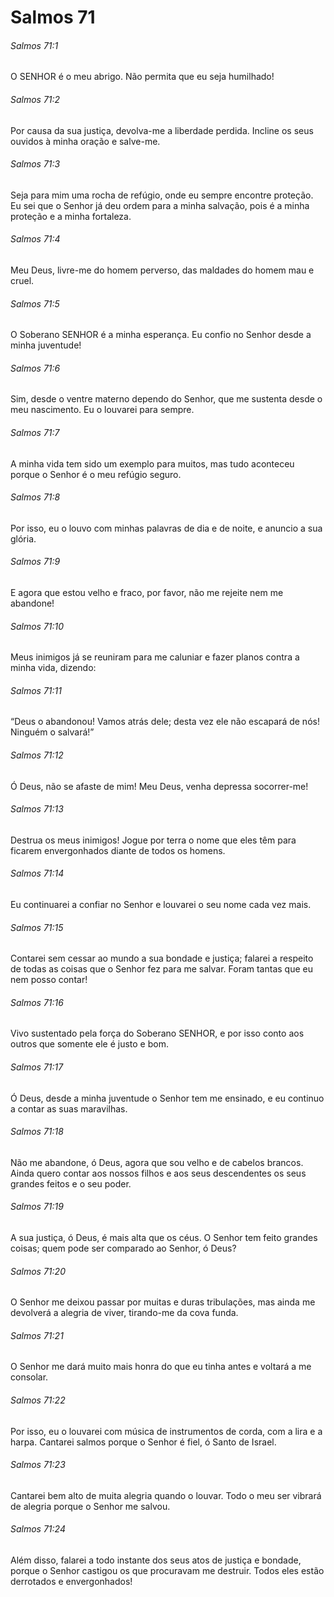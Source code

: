 # Salmos 71

###### Salmos 71:1

O SENHOR é o meu abrigo. Não permita que eu seja humilhado!

###### Salmos 71:2

Por causa da sua justiça, devolva-me a liberdade perdida. Incline os seus ouvidos à minha oração e salve-me.

###### Salmos 71:3

Seja para mim uma rocha de refúgio, onde eu sempre encontre proteção. Eu sei que o Senhor já deu ordem para a minha salvação, pois é a minha proteção e a minha fortaleza.

###### Salmos 71:4

Meu Deus, livre-me do homem perverso, das maldades do homem mau e cruel.

###### Salmos 71:5

O Soberano SENHOR é a minha esperança. Eu confio no Senhor desde a minha juventude!

###### Salmos 71:6

Sim, desde o ventre materno dependo do Senhor, que me sustenta desde o meu nascimento. Eu o louvarei para sempre.

###### Salmos 71:7

A minha vida tem sido um exemplo para muitos, mas tudo aconteceu porque o Senhor é o meu refúgio seguro.

###### Salmos 71:8

Por isso, eu o louvo com minhas palavras de dia e de noite, e anuncio a sua glória.

###### Salmos 71:9

E agora que estou velho e fraco, por favor, não me rejeite nem me abandone!

###### Salmos 71:10

Meus inimigos já se reuniram para me caluniar e fazer planos contra a minha vida, dizendo:

###### Salmos 71:11

“Deus o abandonou! Vamos atrás dele; desta vez ele não escapará de nós! Ninguém o salvará!”

###### Salmos 71:12

Ó Deus, não se afaste de mim! Meu Deus, venha depressa socorrer-me!

###### Salmos 71:13

Destrua os meus inimigos! Jogue por terra o nome que eles têm para ficarem envergonhados diante de todos os homens.

###### Salmos 71:14

Eu continuarei a confiar no Senhor e louvarei o seu nome cada vez mais.

###### Salmos 71:15

Contarei sem cessar ao mundo a sua bondade e justiça; falarei a respeito de todas as coisas que o Senhor fez para me salvar. Foram tantas que eu nem posso contar!

###### Salmos 71:16

Vivo sustentado pela força do Soberano SENHOR, e por isso conto aos outros que somente ele é justo e bom.

###### Salmos 71:17

Ó Deus, desde a minha juventude o Senhor tem me ensinado, e eu continuo a contar as suas maravilhas.

###### Salmos 71:18

Não me abandone, ó Deus, agora que sou velho e de cabelos brancos. Ainda quero contar aos nossos filhos e aos seus descendentes os seus grandes feitos e o seu poder.

###### Salmos 71:19

A sua justiça, ó Deus, é mais alta que os céus. O Senhor tem feito grandes coisas; quem pode ser comparado ao Senhor, ó Deus?

###### Salmos 71:20

O Senhor me deixou passar por muitas e duras tribulações, mas ainda me devolverá a alegria de viver, tirando-me da cova funda.

###### Salmos 71:21

O Senhor me dará muito mais honra do que eu tinha antes e voltará a me consolar.

###### Salmos 71:22

Por isso, eu o louvarei com música de instrumentos de corda, com a lira e a harpa. Cantarei salmos porque o Senhor é fiel, ó Santo de Israel.

###### Salmos 71:23

Cantarei bem alto de muita alegria quando o louvar. Todo o meu ser vibrará de alegria porque o Senhor me salvou.

###### Salmos 71:24

Além disso, falarei a todo instante dos seus atos de justiça e bondade, porque o Senhor castigou os que procuravam me destruir. Todos eles estão derrotados e envergonhados!

